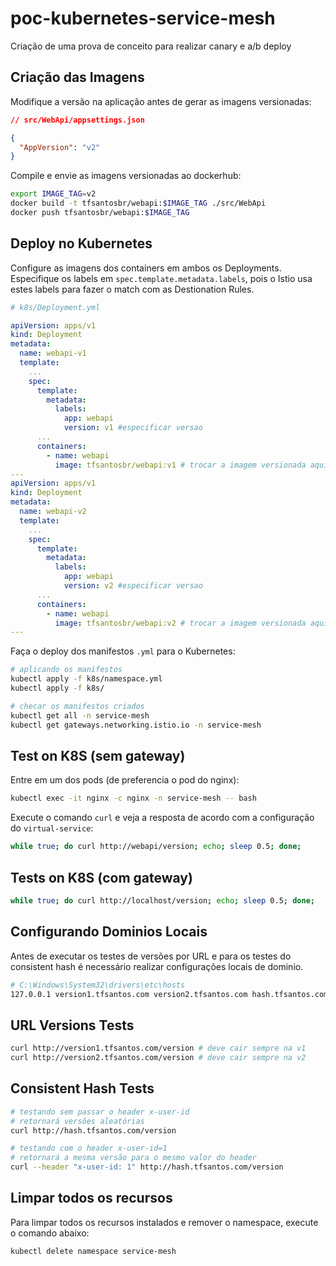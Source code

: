 # poc-kubernetes-service-mesh

Criação de uma prova de conceito para realizar canary e a/b deploy

## Criação das Imagens

Modifique a versão na aplicação antes de gerar as imagens versionadas:

```json
// src/WebApi/appsettings.json

{
  "AppVersion": "v2"
}
```

Compile e envie as imagens versionadas ao dockerhub:

```bash
export IMAGE_TAG=v2
docker build -t tfsantosbr/webapi:$IMAGE_TAG ./src/WebApi
docker push tfsantosbr/webapi:$IMAGE_TAG
```

## Deploy no Kubernetes

Configure as imagens dos containers em ambos os Deployments.
Especifique os labels em `spec.template.metadata.labels`, pois o Istio usa estes labels
para fazer o match com as Destionation Rules.

```yml
# k8s/Deployment.yml

apiVersion: apps/v1
kind: Deployment
metadata:
  name: webapi-v1
  template:
    ...
    spec:
      template:
        metadata:
          labels:
            app: webapi
            version: v1 #especificar versao
      ...
      containers:
        - name: webapi
          image: tfsantosbr/webapi:v1 # trocar a imagem versionada aqui
---
apiVersion: apps/v1
kind: Deployment
metadata:
  name: webapi-v2
  template:
    ...
    spec:
      template:
        metadata:
          labels:
            app: webapi
            version: v2 #especificar versao
      ...
      containers:
        - name: webapi
          image: tfsantosbr/webapi:v2 # trocar a imagem versionada aqui
---
```

Faça o deploy dos manifestos `.yml` para o Kubernetes:

```bash
# aplicando os manifestos
kubectl apply -f k8s/namespace.yml
kubectl apply -f k8s/

# checar os manifestos criados
kubectl get all -n service-mesh
kubectl get gateways.networking.istio.io -n service-mesh
```

## Test on K8S (sem gateway)

Entre em um dos pods (de preferencia o pod do nginx):

```bash
kubectl exec -it nginx -c nginx -n service-mesh -- bash
```

Execute o comando `curl` e veja a resposta de acordo com a configuração do `virtual-service`:

```bash
while true; do curl http://webapi/version; echo; sleep 0.5; done;
```

## Tests on K8S (com gateway)

```bash
while true; do curl http://localhost/version; echo; sleep 0.5; done;
```

## Configurando Dominios Locais

Antes de executar os testes de versões por URL e para os testes do consistent hash
é necessário realizar configurações locais de dominio.

```bash
# C:\Windows\System32\drivers\etc\hosts
127.0.0.1 version1.tfsantos.com version2.tfsantos.com hash.tfsantos.com
```

## URL Versions Tests

```bash
curl http://version1.tfsantos.com/version # deve cair sempre na v1
curl http://version2.tfsantos.com/version # deve cair sempre na v2
```

## Consistent Hash Tests

```bash
# testando sem passar o header x-user-id
# retornará versões aleatórias
curl http://hash.tfsantos.com/version

# testando com o header x-user-id=1
# retornará a mesma versão para o mesmo valor do header
curl --header "x-user-id: 1" http://hash.tfsantos.com/version
```

## Limpar todos os recursos

Para limpar todos os recursos instalados e remover o namespace, execute o comando abaixo:

```bash
kubectl delete namespace service-mesh
```
